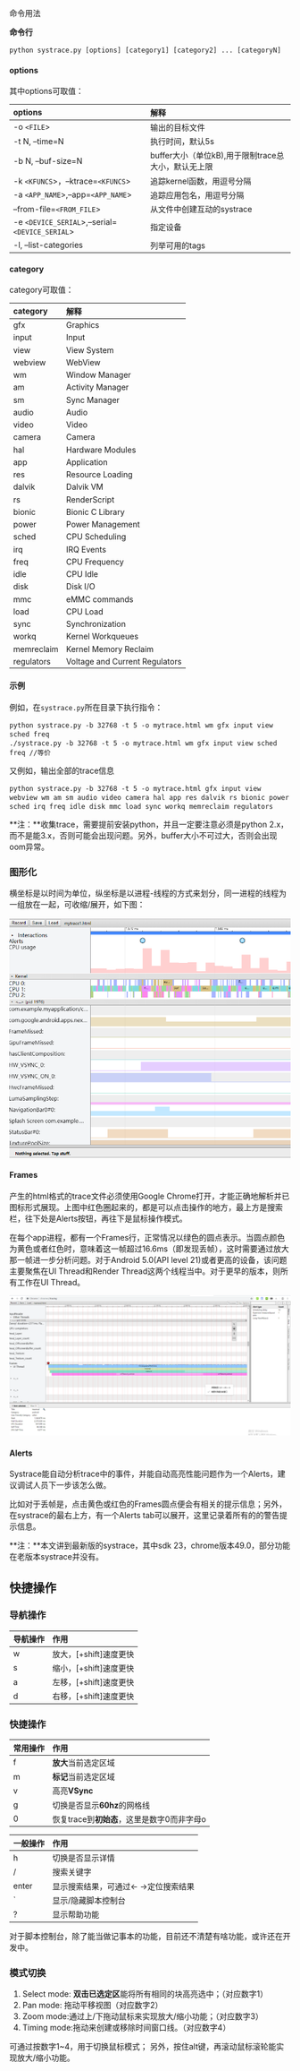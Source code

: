  命令用法

**命令行**

```
python systrace.py [options] [category1] [category2] ... [categoryN]
```

####  options

其中options可取值：

| options                                        | 解释                                                |
| :--------------------------------------------- | :-------------------------------------------------- |
| -o `<FILE`>                                    | 输出的目标文件                                      |
| -t N, –time=N                                  | 执行时间，默认5s                                    |
| -b N, –buf-size=N                              | buffer大小（单位kB),用于限制trace总大小，默认无上限 |
| -k `<KFUNCS`>，–ktrace=`<KFUNCS`>              | 追踪kernel函数，用逗号分隔                          |
| -a `<APP_NAME`>,–app=`<APP_NAME`>              | 追踪应用包名，用逗号分隔                            |
| –from-file=`<FROM_FILE`>                       | 从文件中创建互动的systrace                          |
| -e `<DEVICE_SERIAL`>,–serial=`<DEVICE_SERIAL`> | 指定设备                                            |
| -l, –list-categories                           | 列举可用的tags                                      |

#### category

category可取值：

| category   | 解释                           |
| :--------- | :----------------------------- |
| gfx        | Graphics                       |
| input      | Input                          |
| view       | View System                    |
| webview    | WebView                        |
| wm         | Window Manager                 |
| am         | Activity Manager               |
| sm         | Sync Manager                   |
| audio      | Audio                          |
| video      | Video                          |
| camera     | Camera                         |
| hal        | Hardware Modules               |
| app        | Application                    |
| res        | Resource Loading               |
| dalvik     | Dalvik VM                      |
| rs         | RenderScript                   |
| bionic     | Bionic C Library               |
| power      | Power Management               |
| sched      | CPU Scheduling                 |
| irq        | IRQ Events                     |
| freq       | CPU Frequency                  |
| idle       | CPU Idle                       |
| disk       | Disk I/O                       |
| mmc        | eMMC commands                  |
| load       | CPU Load                       |
| sync       | Synchronization                |
| workq      | Kernel Workqueues              |
| memreclaim | Kernel Memory Reclaim          |
| regulators | Voltage and Current Regulators |

####  示例

例如，在`systrace.py`所在目录下执行指令：

```
python systrace.py -b 32768 -t 5 -o mytrace.html wm gfx input view sched freq
./systrace.py -b 32768 -t 5 -o mytrace.html wm gfx input view sched freq //等价
```

又例如，输出全部的trace信息

```
python systrace.py -b 32768 -t 5 -o mytrace.html gfx input view webview wm am sm audio video camera hal app res dalvik rs bionic power sched irq freq idle disk mmc load sync workq memreclaim regulators
```

**注：**收集trace，需要提前安装python，并且一定要注意必须是python 2.x，而不是能3.x，否则可能会出现问题。另外，buffer大小不可过大，否则会出现oom异常。



### 图形化

横坐标是以时间为单位，纵坐标是以进程-线程的方式来划分，同一进程的线程为一组放在一起，可收缩/展开，如下图：

![](.\mytrace.png)

#### Frames

产生的html格式的trace文件必须使用Google Chrome打开，才能正确地解析并已图标形式展现。上图中红色圈起来的，都是可以点击操作的地方，最上方是搜索栏，往下处是Alerts按钮，再往下是鼠标操作模式。

在每个app进程，都有一个Frames行，正常情况以绿色的圆点表示。当圆点颜色为黄色或者红色时，意味着这一帧超过16.6ms（即发现丢帧），这时需要通过放大那一帧进一步分析问题。对于Android 5.0(API level 21)或者更高的设备，该问题主要聚焦在UI Thread和Render Thread这两个线程当中。对于更早的版本，则所有工作在UI Thread。

![](.\mytrace1.png)

#### Alerts

Systrace能自动分析trace中的事件，并能自动高亮性能问题作为一个Alerts，建议调试人员下一步该怎么做。

比如对于丢帧是，点击黄色或红色的Frames圆点便会有相关的提示信息；另外，在systrace的最右上方，有一个Alerts tab可以展开，这里记录着所有的的警告提示信息。

**注：**本文讲到最新版的systrace，其中sdk 23，chrome版本49.0，部分功能在老版本systrace并没有。

## 快捷操作

### 导航操作

| 导航操作 | 作用                   |
| :------- | :--------------------- |
| w        | 放大，[+shift]速度更快 |
| s        | 缩小，[+shift]速度更快 |
| a        | 左移，[+shift]速度更快 |
| d        | 右移，[+shift]速度更快 |

### 快捷操作

| 常用操作 | 作用                                        |
| :------- | :------------------------------------------ |
| f        | **放大**当前选定区域                        |
| m        | **标记**当前选定区域                        |
| v        | 高亮**VSync**                               |
| g        | 切换是否显示**60hz**的网格线                |
| 0        | 恢复trace到**初始态**，这里是数字0而非字母o |

| 一般操作 | 作用                                |
| :------- | :---------------------------------- |
| h        | 切换是否显示详情                    |
| /        | 搜索关键字                          |
| enter    | 显示搜索结果，可通过← →定位搜索结果 |
| `        | 显示/隐藏脚本控制台                 |
| ?        | 显示帮助功能                        |

对于脚本控制台，除了能当做记事本的功能，目前还不清楚有啥功能，或许还在开发中。

### 模式切换

1. Select mode: **双击已选定区**能将所有相同的块高亮选中；（对应数字1）
2. Pan mode: 拖动平移视图（对应数字2）
3. Zoom mode:通过上/下拖动鼠标来实现放大/缩小功能；（对应数字3）
4. Timing mode:拖动来创建或移除时间窗口线。（对应数字4）

可通过按数字1~4，用于切换鼠标模式； 另外，按住alt键，再滚动鼠标滚轮能实现放大/缩小功能。